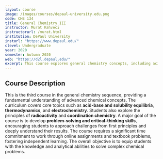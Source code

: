 ```yaml
---
layout: course
image: /images/courses/depaul-university.edu.png
code: CHE 134
title: General Chemistry III
instructor: Murat Kahveci
instructorurl: /murat.html
institution: DePaul University
insturl: "https://www.depaul.edu/"
clevel: Undergraduate
year: 2020
semester: Autumn 2020
web: "https://d2l.depaul.edu/"
excerpt: This course explores general chemistry concepts, including acid-base and solubility equilibria, thermodynamics, electrochemistry, radioactivity, and coordination chemistry.
---
```


## Course Description
This is the third course in the general chemistry sequence, providing a fundamental understanding of advanced chemical concepts. The curriculum covers core topics such as **acid-base and solubility equilibria**, **thermodynamics**, and **electrochemistry**. Students also explore the principles of **radioactivity** and **coordination chemistry**. A major goal of the course is to develop **problem-solving and critical-thinking skills**, encouraging students to approach challenges from first principles and deeply understand their results. The course requires a significant time commitment to work through online assignments and textbook problems, fostering independent learning. The overall objective is to equip students with the knowledge and analytical abilities to solve complex chemical problems.